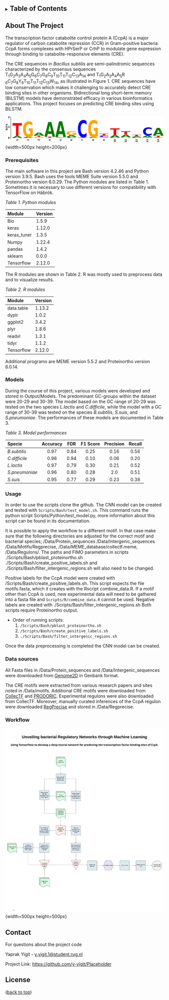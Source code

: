 <a name="readme-top"></a> <!---->

<!-- TABLE OF CONTENTS -->
<details>
  <summary><h2 style="display:inline;"><strong>Table of Contents</strong></h2></summary>
  <ol>
    <li><a href="#about-the-project"><h3>About The Project</h3></a></li>
    <li><a href="#prerequisites"><h3>Prerequisites</h3></a></li>
    <li><a href="#models"><h3>Models</h3></a></li>
    <li><a href="#usage"><h3>Usage</h3></a></li>
    <li><a href="#data-sources"><h3>Data Sources</h3></a></li>
    <li><a href="#workflow"><h3>Workflow</h3></a></li>
    <li><a href="#contact"><h3>Contact</h3></a></li>
    <li><a href="#license"><h3>License</h3></a></li>
  </ol>
</details>

<!-- ABOUT THE PROJECT -->

## About The Project

The transcription factor catabolite control protein A (CcpA) is a major regulator of carbon
catabolite repression (CCR) in Gram-positive bacteria. CcpA forms complexes with
HPrSerP or CrhP to modulate gene expression through binding to catabolite-responsive
elements (CRE).

The CRE sequences in *Bacillus subtilis* are semi-palindromic sequences characterized by the consensus
sequences T<sub>1</sub>G<sub>2</sub>A<sub>3</sub>A<sub>4</sub>A<sub>5</sub>G<sub>6</sub>C<sub>7</sub>G<sub>8</sub>C<sub>9</sub>T<sub>10</sub>T<sub>11</sub>T<sub>12</sub>C<sub>13</sub>A<sub>14</sub> and T<sub>1</sub>G<sub>2</sub>A<sub>3</sub>A<sub>4</sub>A<sub>5</sub>R <sub>6</sub>C<sub>7</sub>G<sub>8</sub>Y<sub>9</sub>T<sub>10</sub>T<sub>11</sub>T<sub>12</sub>C<sub>13</sub>W<sub>14</sub>, as illustrated in Figure 1. CRE sequences have low conservation which makes it challenging to accurately detect CRE binding sites
in other organisms. Bidirectional long short-term memory (BiLSTM) models have demonstrated efficacy in various bioinformatics applications. This project focuses on predicting CRE binding sites using BiLSTM.


![*Figure 1. CcpA Weblogo for B.subtilis obtained from PRODORIC*](Images/ccpa_weblogo.png){width=500px height=200px}

<!-- prerequisites -->

### Prerequisites

The main software in this project are Bash version 4.2.46 and Python version
3.9.5. Bash uses the tools MEME Suite version 5.5.0 and Proteinortho version 
6.0.29. The Python modules are listed in Table 1. Sometimes it is necessary to use 
different versions for compatibility with TensorFlow on Hábrók.

*Table 1. Python modules*

| Module     | Version | 
|:---------- |:--------|
| Bio        | 1.5.9   |
| keras      | 1.12.0  |
| keras_tuner| 1.3.5   |
| Numpy      | 1.22.4  |
| pandas     | 1.4.2   |
| sklearn    | 0.0.0   |
| Tensorflow | 2.12.0  |

The R modules are shown in Table 2. R was mostly used to preprocess data and to
visualize results.

*Table 2. R modules*

| Module     | Version | 
|:---------- |:--------|
| data.table | 1.13.2  |
| dyplr      | 1.0.2   |
| ggplot2    | 3.4.2   |
| plyr       | 1.8.6   |
| readxl     | 1.3.1   |
| tidyr      | 1.1.2   |
| Tensorflow | 2.12.0  |

Additional programs are MEME version 5.5.2 and Proteinortho version 6.0.14.

<!-- models -->

### Models

During the course of this project, various models were developed and stored in Output/Models. The predominant GC-groups within the dataset were 20-29 and 30-39. The model based on the GC range of 20-29 was tested on the two species *L.lactis* and *C.difficile*, while the model with a GC range of 30-39 was tested on the species *B.subtilis*, *S.suis*, and *S.pneumoniae*. The performances of these models are documented in Table 3.

*Table 3. Model performances*

| Specie        | Accuracy | FDR  | F1 Score | Precision | Recall |
|:------------- |:--------:|:----:|:--------:|:---------:|:------:|
| *B.subtilis*  | 0.97     | 0.84 | 0.25     | 0.16      | 0.56   |
| *C.difficile* | 0.96     | 0.94 | 0.10     | 0.06      | 0.20   |
| *L.lactis*    | 0.97     | 0.79 | 0.30     | 0.21      | 0.52   |
| *S.pneumoniae*| 0.96     | 0.80 | 0.28     | 2.0       | 0.51   |
| *S.suis*      | 0.95     | 0.77 | 0.29     | 0.23      | 0.38   |

<!-- usage -->

### Usage

In order to use the scripts clone the github. The CNN model can be created and 
tested with `Scripts/Bash/test_model.sh`. This command runs the python script Scripts/Python/test_model.py, 
more information about this script can be found in its documentation. 

It is possible to apply the workflow to a different motif. In that case
make sure that the following  directories are adjusted for the correct motif and 
bacterial species; /Data/Protein_sequences /Data/Intergenic_sequences 
/Data/Motifs/Regprecise, /Data/MEME_database/collectf.meme, /Data/Regulons/.
The paths and FIMO parameters in scripts ./Scripts/Bash/pblast_proteinortho.sh
./Scripts/Bash/create_positive_labels.sh and ./Scripts/Bash/filter_intergenic_regions.sh
will also need to be changed.

Positive labels for the CcpA model were created with /Scripts/Bash/create_positive_labels.sh.
This script expects the file motifs.fasta, which it creates with the Rscript 
combine_data.R. If a motif other than CcpA is used, new experimental data will need 
to be gathered into a fasta file and `Scripts/R/combine_data.R` cannot be used. Negative labels
are created with ./Scripts/Bash/filter_intergenic_regions.sh Both scripts require Proteinortho output.

- Order of running scripts:
  1. `/Scripts/Bash/pblast_proteinortho.sh`
  2. `/Scripts/Bash/create_positive_labels.sh`
  3. `./Scripts/Bash/filter_intergenic_regions.sh`

Once the data preprocessing is completed the CNN model can be created.

<!-- data-sources -->

### Data sources

All Fasta files in /Data/Protein_sequences and /Data/Intergenic_sequences were 
downloaded from [Genome2D](http://genome2d.molgenrug.nl/) in Genbank format.

The CRE motifs were extracted from various research papers and sites noted in /Data/motifs.
Additional CRE motifs were downloaded from [CollecTF](http://www.collectf.org/browse/home/) and [PRODORIC](https://www.prodoric.de/). Experimental regulons were also downloaded from CollecTF. Moreover, manually curated inferences of the CcpA regulon were downloaded [RegPrecise](https://regprecise.lbl.gov/search.jsp)
and stored in /Data/Regprecise. 

<!-- workflow -->

### Workflow

![*Figure 2. Workflow diagram of the complete program*](Output/Images/workflow.png){width=500px height=500px}

<!-- CONTACT -->

## Contact

For questions about the project code

Yaprak Yigit - [y.yigit.1\@student.rug.nl](mailto:y.yigit.1@student.rug.nl)

Project Link: <https://github.com/y-yigit/Placeholder>

<!-- license -->
## License

<p align="right">

(<a href="#readme-top">back to top</a>)

</p>


